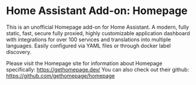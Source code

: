 # Home Assistant Add-on: Homepage
This is an unofficial Homepage add-on for Home Assistant. A modern, fully static, fast, secure fully proxied, highly customizable application dashboard with integrations for over 100 services and translations into multiple languages. Easily configured via YAML files or through docker label discovery.

Please visit the Homepage site for information about Homepage specifically: https://gethomepage.dev/
You can also check out their github: https://github.com/gethomepage/homepage


